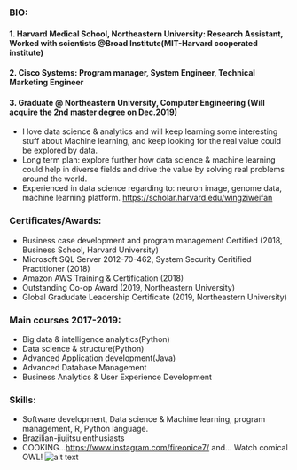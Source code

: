 ### BIO:
#### 1. Harvard Medical School, Northeastern University: Research Assistant, Worked with scientists @Broad Institute(MIT-Harvard cooperated institute)
#### 2. Cisco Systems: Program manager, System Engineer, Technical Marketing Engineer
#### 3. Graduate @ Northeastern University, Computer Engineering (Will acquire the 2nd master degree on Dec.2019) 

* I love data science & analytics and will keep learning some interesting stuff about Machine learning, and keep looking for the real value could be explored by data. 
* Long term plan: explore further how data science & machine learning could help in diverse fields and drive the value by solving real problems around the world.
* Experienced in data science regarding to: neuron image, genome data, machine learning platform.
https://scholar.harvard.edu/wingziweifan

### Certificates/Awards:  
* Business case development and program management Certified (2018, Business School, Harvard University)  
* Microsoft SQL Server 2012-70-462, System Security Ceritified Practitioner (2018)  
* Amazon AWS Training & Certification (2018)  
* Outstanding Co-op Award (2019, Northeastern University)
* Global Gradudate Leadership Certificate (2019, Northeastern University)

### Main courses 2017-2019:  
* Big data & intelligence analytics(Python)  
* Data science & structure(Python)  
* Advanced Application development(Java)  
* Advanced Database Management  
* Business Analytics & User Experience Development
            
### Skills:  
*  Software development, Data science & Machine learning, program management, R, Python language.
*  Brazilian-jiujitsu enthusiasts
*  COOKING...https://www.instagram.com/fireonice7/ and... Watch comical OWL! ![alt text](https://i0.wp.com/www.whats-your-sign.com/wp-content/uploads/2018/01/AnimalSymbolismOwl1.jpg)


